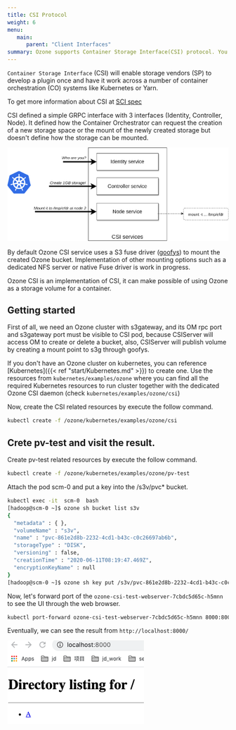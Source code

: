 ```yaml
---
title: CSI Protocol
weight: 6
menu:
   main:
      parent: "Client Interfaces"
summary: Ozone supports Container Storage Interface(CSI) protocol. You can use Ozone by mounting an Ozone volume by Ozone CSI.
---
```


<!---
  Licensed to the Apache Software Foundation (ASF) under one or more
  contributor license agreements.  See the NOTICE file distributed with
  this work for additional information regarding copyright ownership.
  The ASF licenses this file to You under the Apache License, Version 2.0
  (the "License"); you may not use this file except in compliance with
  the License.  You may obtain a copy of the License at

      http://www.apache.org/licenses/LICENSE-2.0

  Unless required by applicable law or agreed to in writing, software
  distributed under the License is distributed on an "AS IS" BASIS,
  WITHOUT WARRANTIES OR CONDITIONS OF ANY KIND, either express or implied.
  See the License for the specific language governing permissions and
  limitations under the License.
-->

`Container Storage Interface` (CSI) will enable storage vendors (SP) to develop a plugin once and have it work across a number of container orchestration (CO) systems like Kubernetes or Yarn.

To get more information about CSI at [SCI spec](https://github.com/container-storage-interface/spec/blob/master/spec.md)

CSI defined a simple GRPC interface with 3 interfaces (Identity, Controller, Node). It defined how the Container Orchestrator can request the creation of a new storage space or the mount of the newly created storage but doesn't define how the storage can be mounted.

![CSI](CSI.png)

By default Ozone CSI service uses a S3 fuse driver ([goofys](https://github.com/kahing/goofys)) to mount the created Ozone bucket. Implementation of other mounting options such as a dedicated NFS server or native Fuse driver is work in progress.



Ozone CSI is an implementation of CSI, it can make possible of using Ozone as a storage volume for a container. 

## Getting started

First of all, we need an Ozone cluster with s3gateway, and its OM rpc port and s3gateway port must be visible to CSI pod,
because CSIServer will access OM to create or delete a bucket, also, CSIServer will publish volume by creating a mount point to s3g
through goofys. 

If you don't have an Ozone cluster on kubernetes, you can reference [Kubernetes]({{< ref "start/Kubernetes.md" >}}) to create one. Use the resources from `kubernetes/examples/ozone` where you can find all the required Kubernetes resources to run cluster together with the dedicated Ozone CSI daemon (check `kubernetes/examples/ozone/csi`)   

Now, create the CSI related resources by execute the follow command.

```bash
kubectl create -f /ozone/kubernetes/examples/ozone/csi
```

## Crete pv-test and visit the result.

Create pv-test related resources by execute the follow command.

```bash
kubectl create -f /ozone/kubernetes/examples/ozone/pv-test
```

Attach the pod scm-0 and put a key into the /s3v/pvc* bucket.

```bash
kubectl exec -it  scm-0  bash
[hadoop@scm-0 ~]$ ozone sh bucket list s3v
{
  "metadata" : { },
  "volumeName" : "s3v",
  "name" : "pvc-861e2d8b-2232-4cd1-b43c-c0c26697ab6b",
  "storageType" : "DISK",
  "versioning" : false,
  "creationTime" : "2020-06-11T08:19:47.469Z",
  "encryptionKeyName" : null
}
[hadoop@scm-0 ~]$ ozone sh key put /s3v/pvc-861e2d8b-2232-4cd1-b43c-c0c26697ab6b/A LICENSE.txt
```

Now, let's forward port of the `ozone-csi-test-webserver-7cbdc5d65c-h5mnn` to see the UI through the web browser.

```bash
kubectl port-forward ozone-csi-test-webserver-7cbdc5d65c-h5mnn 8000:8000
```

Eventually, we can see the result from `http://localhost:8000/`

![pvtest-webui](pvtest-webui.png)

